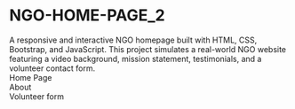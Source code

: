 # NGO-HOME-PAGE_2
 A responsive and interactive NGO homepage built with HTML, CSS, Bootstrap, and JavaScript. This project simulates a real-world NGO website featuring a video background, mission statement, testimonials, and a volunteer contact form.
 <br>
 Home Page<br> About <br> Volunteer form
